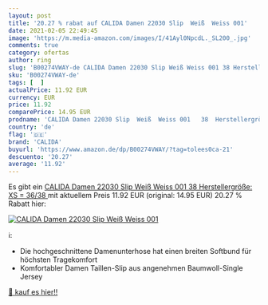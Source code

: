 ```yaml
---
layout: post
title: '20.27 % rabat auf CALIDA Damen 22030 Slip  Weiß  Weiss 001'
date: 2021-02-05 22:49:45
image: 'https://m.media-amazon.com/images/I/41Ayl0NpcdL._SL200_.jpg'
comments: true
category: ofertas
author: ring
slug: 'B00274VWAY-de CALIDA Damen 22030 Slip Weiß Weiss 001 38 Herstellergröße:...'
sku: 'B00274VWAY-de'
tags: [  ]
actualPrice: 11.92 EUR
currency: EUR
price: 11.92
comparePrice: 14.95 EUR
prodname: 'CALIDA Damen 22030 Slip  Weiß  Weiss 001   38  Herstellergröße: XS = 36/38 '
country: 'de'
flag: '🇩🇪'
brand: 'CALIDA'
buyurl: 'https://www.amazon.de/dp/B00274VWAY/?tag=tolees0ca-21'
descuento: '20.27'
average: '11.92'
---
```


Es gibt ein [CALIDA Damen 22030 Slip  Weiß  Weiss 001   38  Herstellergröße: XS = 36/38 ](https://www.amazon.de/dp/B00274VWAY/?tag=tolees0ca-21) mit aktuellem Preis 11.92 EUR (original: 14.95 EUR) 20.27 % Rabatt hier:

[![CALIDA Damen 22030 Slip  Weiß  Weiss 001](https://m.media-amazon.com/images/I/41Ayl0NpcdL._SL200_.jpg)](https://www.amazon.de/dp/B00274VWAY/?tag=tolees0ca-21)

ℹ️:

- Die hochgeschnittene Damenunterhose hat einen breiten Softbund für höchsten Tragekomfort
- Komfortabler Damen Taillen-Slip aus angenehmen Baumwoll-Single Jersey

[🛒 kauf es hier!!](https://www.amazon.de/dp/B00274VWAY/?tag=tolees0ca-21)
